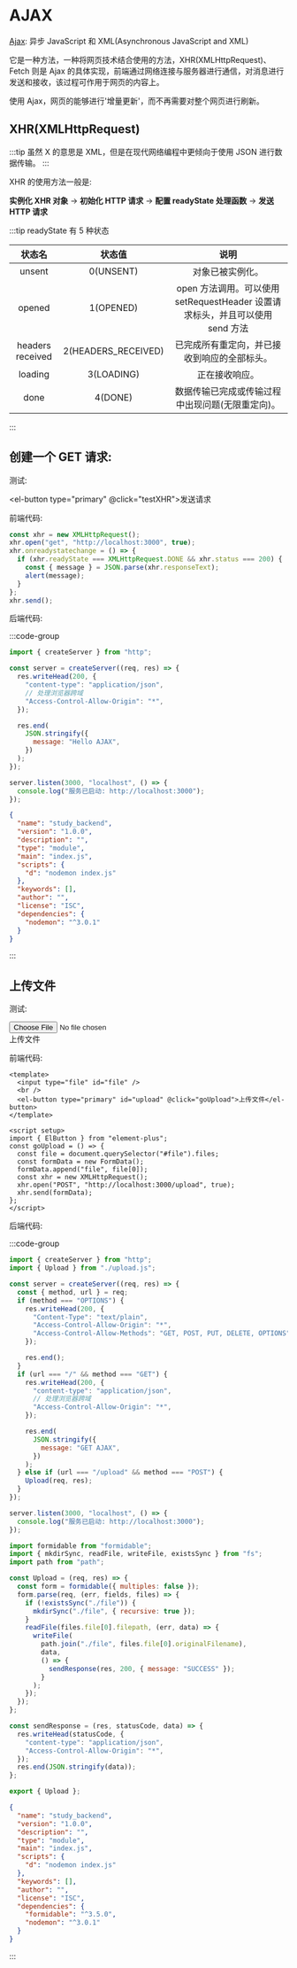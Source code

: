 <script setup>
import { ElButton } from 'element-plus'
import { ref } from 'vue'
import 'element-plus/es/components/button/style/css'
const testXHR = () => {
    const xhr = new XMLHttpRequest()
    xhr.open('GET','http://localhost:3000',true)
    xhr.onreadystatechange = () => {
        if(xhr.readyState===XMLHttpRequest.DONE && xhr.status===200){
            const { message } = JSON.parse(xhr.responseText)
            alert(message)
        }
    }
    xhr.send()
}

const goUpload = () => {
    const file = document.querySelector('#file').files
    const formData = new FormData()
    formData.append('file', file[0])
    const xhr = new XMLHttpRequest()
    xhr.open('POST','http://localhost:3000/upload',true)
    xhr.send(formData)
}
</script>

# AJAX

[Ajax](https://developer.mozilla.org/zh-CN/docs/Web/Guide/AJAX): 异步 JavaScript 和 XML(Asynchronous JavaScript and XML)

它是一种方法，一种将网页技术结合使用的方法，XHR(XMLHttpRequest)、Fetch 则是 Ajax 的具体实现，前端通过网络连接与服务器进行通信，对消息进行发送和接收，该过程可作用于网页的内容上。

使用 Ajax，网页的能够进行'增量更新'，而不再需要对整个网页进行刷新。

## XHR(XMLHttpRequest)

:::tip 虽然 X 的意思是 XML，但是在现代网络编程中更倾向于使用 JSON 进行数据传输。
:::

XHR 的使用方法一般是:

**实例化 XHR 对象** -> **初始化 HTTP 请求** -> **配置 readyState 处理函数** -> **发送 HTTP 请求**

:::tip readyState 有 5 种状态

|      状态名      |       状态值        |                                     说明                                      |
| :--------------: | :-----------------: | :---------------------------------------------------------------------------: |
|      unsent      |      0(UNSENT)      |                               对象已被实例化。                                |
|      opened      |      1(OPENED)      | open 方法调用。可以使用 setRequestHeader 设置请求标头，并且可以使用 send 方法 |
| headers received | 2(HEADERS_RECEIVED) |                 已完成所有重定向，并已接收到响应的全部标头。                  |
|     loading      |     3(LOADING)      |                                正在接收响应。                                 |
|       done       |       4(DONE)       |               数据传输已完成或传输过程中出现问题(无限重定向)。                |

:::

## 创建一个 GET 请求:

测试:

<el-button type="primary" @click="testXHR">发送请求</el-button>

前端代码:

```js
const xhr = new XMLHttpRequest();
xhr.open("get", "http://localhost:3000", true);
xhr.onreadystatechange = () => {
  if (xhr.readyState === XMLHttpRequest.DONE && xhr.status === 200) {
    const { message } = JSON.parse(xhr.responseText);
    alert(message);
  }
};
xhr.send();
```

后端代码:

:::code-group

```js [index.js]
import { createServer } from "http";

const server = createServer((req, res) => {
  res.writeHead(200, {
    "content-type": "application/json",
    // 处理浏览器跨域
    "Access-Control-Allow-Origin": "*",
  });

  res.end(
    JSON.stringify({
      message: "Hello AJAX",
    })
  );
});

server.listen(3000, "localhost", () => {
  console.log("服务已启动: http://localhost:3000");
});
```

```json [package.json]
{
  "name": "study_backend",
  "version": "1.0.0",
  "description": "",
  "type": "module",
  "main": "index.js",
  "scripts": {
    "d": "nodemon index.js"
  },
  "keywords": [],
  "author": "",
  "license": "ISC",
  "dependencies": {
    "nodemon": "^3.0.1"
  }
}
```

:::

## 上传文件

测试:

<input type="file" id="file"/>
<br/>
<el-button type="primary" id="upload" @click="goUpload">上传文件</el-button>

前端代码:

```vue
<template>
  <input type="file" id="file" />
  <br />
  <el-button type="primary" id="upload" @click="goUpload">上传文件</el-button>
</template>

<script setup>
import { ElButton } from "element-plus";
const goUpload = () => {
  const file = document.querySelector("#file").files;
  const formData = new FormData();
  formData.append("file", file[0]);
  const xhr = new XMLHttpRequest();
  xhr.open("POST", "http://localhost:3000/upload", true);
  xhr.send(formData);
};
</script>
```

后端代码:

:::code-group

```js [index.js]
import { createServer } from "http";
import { Upload } from "./upload.js";

const server = createServer((req, res) => {
  const { method, url } = req;
  if (method === "OPTIONS") {
    res.writeHead(200, {
      "Content-Type": "text/plain",
      "Access-Control-Allow-Origin": "*",
      "Access-Control-Allow-Methods": "GET, POST, PUT, DELETE, OPTIONS",
    });

    res.end();
  }
  if (url === "/" && method === "GET") {
    res.writeHead(200, {
      "content-type": "application/json",
      // 处理浏览器跨域
      "Access-Control-Allow-Origin": "*",
    });

    res.end(
      JSON.stringify({
        message: "GET AJAX",
      })
    );
  } else if (url === "/upload" && method === "POST") {
    Upload(req, res);
  }
});

server.listen(3000, "localhost", () => {
  console.log("服务已启动: http://localhost:3000");
});
```

```js [upload.js]
import formidable from "formidable";
import { mkdirSync, readFile, writeFile, existsSync } from "fs";
import path from "path";

const Upload = (req, res) => {
  const form = formidable({ multiples: false });
  form.parse(req, (err, fields, files) => {
    if (!existsSync("./file")) {
      mkdirSync("./file", { recursive: true });
    }
    readFile(files.file[0].filepath, (err, data) => {
      writeFile(
        path.join("./file", files.file[0].originalFilename),
        data,
        () => {
          sendResponse(res, 200, { message: "SUCCESS" });
        }
      );
    });
  });
};

const sendResponse = (res, statusCode, data) => {
  res.writeHead(statusCode, {
    "content-type": "application/json",
    "Access-Control-Allow-Origin": "*",
  });
  res.end(JSON.stringify(data));
};

export { Upload };
```

```json [package.json]
{
  "name": "study_backend",
  "version": "1.0.0",
  "description": "",
  "type": "module",
  "main": "index.js",
  "scripts": {
    "d": "nodemon index.js"
  },
  "keywords": [],
  "author": "",
  "license": "ISC",
  "dependencies": {
    "formidable": "^3.5.0",
    "nodemon": "^3.0.1"
  }
}
```

:::
